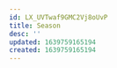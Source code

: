 ```yaml
---
id: LX_UVTwaf9GMC2Vj8oUvP
title: Season
desc: ''
updated: 1639759165194
created: 1639759165194
---
```



